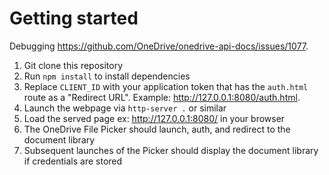 # Getting started

Debugging https://github.com/OneDrive/onedrive-api-docs/issues/1077.

1. Git clone this repository
1. Run `npm install` to install dependencies
1. Replace `CLIENT_ID` with your application token that has the `auth.html` route as a "Redirect URL". Example: http://127.0.0.1:8080/auth.html.
1. Launch the webpage via `http-server .` or similar
1. Load the served page ex: http://127.0.0.1:8080/ in your browser
1. The OneDrive File Picker should launch, auth, and redirect to the document library
1. Subsequent launches of the Picker should display the document library if credentials are stored
